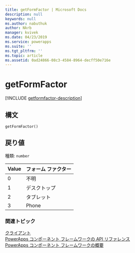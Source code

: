 ```yaml
---
title: getFormFactor | Microsoft Docs
description: null
keywords: null
ms.author: nabuthuk
author: Nkrb
manager: kvivek
ms.date: 04/23/2019
ms.service: powerapps
ms.suite: ''
ms.tgt_pltfrm: ''
ms.topic: article
ms.assetid: 0ad24866-08c3-4584-8964-decff50e716e
---
```


# <a name="getformfactor"></a>getFormFactor

[!INCLUDE [getformfactor-description](includes/getformfactor-description.md)]

## <a name="syntax"></a>構文

`getFormFactor()`

## <a name="return-value"></a>戻り値

種類: `number`

|Value|フォーム ファクター|
|---|---|
|0|不明|
|1|デスクトップ|
|2|タブレット|
|3|Phone|


### <a name="related-topics"></a>関連トピック

[クライアント](../client.md)<br/>
[PowerApps コンポーネント フレームワークの API リファレンス](../../reference/index.md)<br/>
[PowerApps コンポーネント フレームワークの概要](../../overview.md)